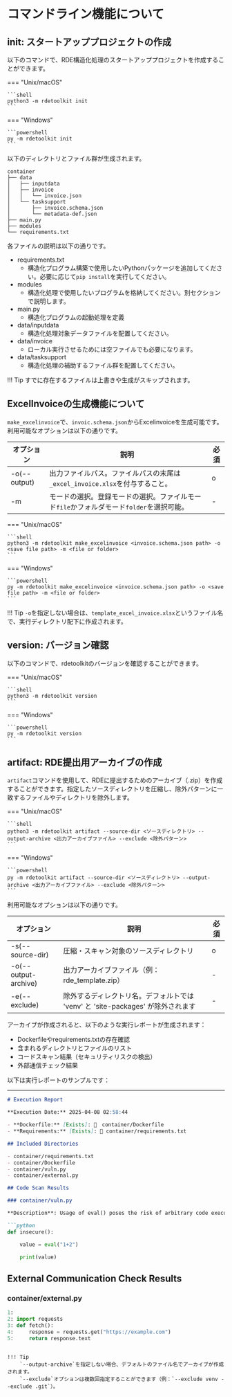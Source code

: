 # コマンドライン機能について

## init: スタートアッププロジェクトの作成

以下のコマンドで、RDE構造化処理のスタートアッププロジェクトを作成することができます。

=== "Unix/macOS"

    ```shell
    python3 -m rdetoolkit init
    ```

=== "Windows"

    ```powershell
    py -m rdetoolkit init
    ```

以下のディレクトリとファイル群が生成されます。

```shell
container
├── data
│   ├── inputdata
│   ├── invoice
│   │   └── invoice.json
│   └── tasksupport
│       ├── invoice.schema.json
│       └── metadata-def.json
├── main.py
├── modules
└── requirements.txt
```

各ファイルの説明は以下の通りです。

- requirements.txt
    - 構造化プログラム構築で使用したいPythonパッケージを追加してください。必要に応じて`pip install`を実行してください。
- modules
    - 構造化処理で使用したいプログラムを格納してください。別セクションで説明します。
- main.py
    - 構造化プログラムの起動処理を定義
- data/inputdata
    - 構造化処理対象データファイルを配置してください。
- data/invoice
    - ローカル実行させるためには空ファイルでも必要になります。
- data/tasksupport
    - 構造化処理の補助するファイル群を配置してください。

!!! Tip
    すでに存在するファイルは上書きや生成がスキップされます。

## ExcelInvoiceの生成機能について

`make_excelinvoice`で、`invoic.schema.json`からExcelinvoiceを生成可能です。利用可能なオプションは以下の通りです。

| オプション   | 説明                                                                                     | 必須 |
| ------------ | ---------------------------------------------------------------------------------------- | ---- |
| -o(--output) | 出力ファイルパス。ファイルパスの末尾は`_excel_invoice.xlsx`を付与すること。              | o    |
| -m           | モードの選択。登録モードの選択。ファイルモード`file`かフォルダモード`folder`を選択可能。 | -    |

=== "Unix/macOS"

    ```shell
    python3 -m rdetoolkit make_excelinvoice <invoice.schema.json path> -o <save file path> -m <file or folder>
    ```

=== "Windows"

    ```powershell
    py -m rdetoolkit make_excelinvoice <invoice.schema.json path> -o <save file path> -m <file or folder>
    ```

!!! Tip
    `-o`を指定しない場合は、`template_excel_invoice.xlsx`というファイル名で、実行ディレクトリ配下に作成されます。

## version: バージョン確認

以下のコマンドで、rdetoolkitのバージョンを確認することができます。

=== "Unix/macOS"

    ```shell
    python3 -m rdetoolkit version
    ```

=== "Windows"

    ```powershell
    py -m rdetoolkit version
    ```

## artifact: RDE提出用アーカイブの作成

`artifact`コマンドを使用して、RDEに提出するためのアーカイブ（.zip）を作成することができます。指定したソースディレクトリを圧縮し、除外パターンに一致するファイルやディレクトリを除外します。

=== "Unix/macOS"

    ```shell
    python3 -m rdetoolkit artifact --source-dir <ソースディレクトリ> --output-archive <出力アーカイブファイル> --exclude <除外パターン>
    ```

=== "Windows"

    ```powershell
    py -m rdetoolkit artifact --source-dir <ソースディレクトリ> --output-archive <出力アーカイブファイル> --exclude <除外パターン>
    ```

利用可能なオプションは以下の通りです。

| オプション           | 説明                                                                            | 必須 |
| -------------------- | ------------------------------------------------------------------------------- | ---- |
| -s(--source-dir)     | 圧縮・スキャン対象のソースディレクトリ                                          | o    |
| -o(--output-archive) | 出力アーカイブファイル（例：rde_template.zip）                                  | -    |
| -e(--exclude)        | 除外するディレクトリ名。デフォルトでは 'venv' と 'site-packages' が除外されます | -    |

アーカイブが作成されると、以下のような実行レポートが生成されます：

- Dockerfileやrequirements.txtの存在確認
- 含まれるディレクトリとファイルのリスト
- コードスキャン結果（セキュリティリスクの検出）
- 外部通信チェック結果

以下は実行レポートのサンプルです：

---

```markdown
# Execution Report

**Execution Date:** 2025-04-08 02:58:44

- **Dockerfile:** [Exists]: 🐳　container/Dockerfile
- **Requirements:** [Exists]: 🐍 container/requirements.txt

## Included Directories

- container/requirements.txt
- container/Dockerfile
- container/vuln.py
- container/external.py

## Code Scan Results

### container/vuln.py

**Description**: Usage of eval() poses the risk of arbitrary code execution.

```python
def insecure():

    value = eval("1+2")

    print(value)
```

## External Communication Check Results

### **container/external.py**

```python
1:
2: import requests
3: def fetch():
4:     response = requests.get("https://example.com")
5:     return response.text
```
```

!!! Tip
    `--output-archive`を指定しない場合、デフォルトのファイル名でアーカイブが作成されます。
    `--exclude`オプションは複数回指定することができます（例：`--exclude venv --exclude .git`）。
